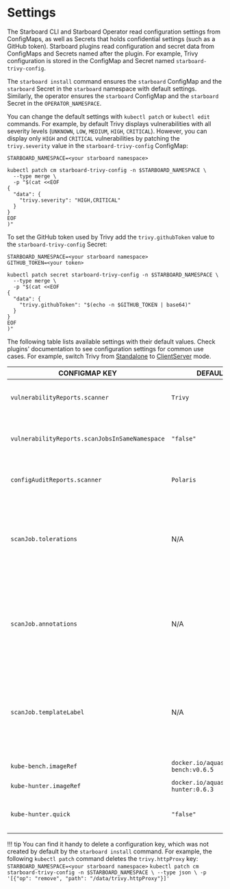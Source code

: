 # Settings

The Starboard CLI and Starboard Operator read configuration settings from ConfigMaps, as well as Secrets that holds
confidential settings (such as a GitHub token). Starboard plugins read configuration and secret data from ConfigMaps
and Secrets named after the plugin. For example, Trivy configuration is stored in the ConfigMap and Secret named
`starboard-trivy-config`.

The `starboard install` command ensures the `starboard` ConfigMap and the `starboard` Secret in the `starboard`
namespace with default settings. Similarly, the operator ensures the `starboard` ConfigMap and the `starboard` Secret in
the `OPERATOR_NAMESPACE`.

You can change the default settings with `kubectl patch` or `kubectl edit` commands. For example, by default Trivy
displays vulnerabilities with all severity levels (`UNKNOWN`, `LOW`, `MEDIUM`, `HIGH`, `CRITICAL`). However, you can
display only `HIGH` and `CRITICAL` vulnerabilities by patching the `trivy.severity` value in the `starboard-trivy-config`
ConfigMap:

```
STARBOARD_NAMESPACE=<your starboard namespace>
```
```
kubectl patch cm starboard-trivy-config -n $STARBOARD_NAMESPACE \
  --type merge \
  -p "$(cat <<EOF
{
  "data": {
    "trivy.severity": "HIGH,CRITICAL"
  }
}
EOF
)"
```

To set the GitHub token used by Trivy add the `trivy.githubToken` value to the `starboard-trivy-config` Secret:

```
STARBOARD_NAMESPACE=<your starboard namespace>
GITHUB_TOKEN=<your token>
```
```
kubectl patch secret starboard-trivy-config -n $STARBOARD_NAMESPACE \
  --type merge \
  -p "$(cat <<EOF
{
  "data": {
    "trivy.githubToken": "$(echo -n $GITHUB_TOKEN | base64)"
  }
}
EOF
)"
```

The following table lists available settings with their default values. Check plugins' documentation to see
configuration settings for common use cases. For example, switch Trivy from [Standalone] to [ClientServer] mode.

| CONFIGMAP KEY                                  | DEFAULT                               | DESCRIPTION                                                                                                                                                                                                                         |
|------------------------------------------------|---------------------------------------|-------------------------------------------------------------------------------------------------------------------------------------------------------------------------------------------------------------------------------------|
| `vulnerabilityReports.scanner`                 | `Trivy`                               | The name of the plugin that generates vulnerability reports. Either `Trivy` or `Aqua`.                                                                                                                                              |
| `vulnerabilityReports.scanJobsInSameNamespace` | `"false"`                             | Whether to run vulnerability scan jobs in same namespace of workload. Set `"true"` to enable.                                                                                                                                       |
| `configAuditReports.scanner`                   | `Polaris`                             | The name of the plugin that generates config audit reports. Either `Polaris` or `Conftest`.                                                                                                                                         |
| `scanJob.tolerations`                          | N/A                                   | JSON representation of the [tolerations] to be applied to the scanner pods so that they can run on nodes with matching taints. Example: `'[{"key":"key1", "operator":"Equal", "value":"value1", "effect":"NoSchedule"}]'`           |
| `scanJob.annotations`                          | N/A                                   | One-line comma-separated representation of the annotations which the user wants the scanner pods to be annotated with. Example: `foo=bar,env=stage` will annotate the scanner pods with the annotations `foo: bar` and `env: stage` |
| `scanJob.templateLabel`                        | N/A                                   | One-line comma-separated representation of the template labels which the user wants the scanner pods to be labeled with. Example: `foo=bar,env=stage` will labeled the scanner pods with the labels `foo: bar` and `env: stage`     |
| `kube-bench.imageRef`                          | `docker.io/aquasec/kube-bench:v0.6.5` | kube-bench image reference                                                                                                                                                                                                          |
| `kube-hunter.imageRef`                         | `docker.io/aquasec/kube-hunter:0.6.3` | kube-hunter image reference                                                                                                                                                                                                         |
| `kube-hunter.quick`                            | `"false"`                             | Whether to use kube-hunter's "quick" scanning mode (subnet 24). Set to `"true"` to enable.                                                                                                                                          |

!!! tip
    You can find it handy to delete a configuration key, which was not created by default by the `starboard install`
    command. For example, the following `kubectl patch` command deletes the `trivy.httpProxy` key:
    ```
    STARBOARD_NAMESPACE=<your starboard namespace>
    ```
    ```
    kubectl patch cm starboard-trivy-config -n $STARBOARD_NAMESPACE \
      --type json \
      -p '[{"op": "remove", "path": "/data/trivy.httpProxy"}]'
    ```

[Standalone]: ./integrations/vulnerability-scanners/trivy.md#standalone
[ClientServer]: ./integrations/vulnerability-scanners/trivy.md#clientserver
[tolerations]: https://kubernetes.io/docs/concepts/scheduling-eviction/taint-and-toleration
